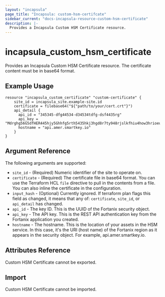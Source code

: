 ```yaml
---
layout: "incapsula"
page_title: "Incapsula: custom-hsm-certifcate"
sidebar_current: "docs-incapsula-resource-custom-hsm-certificate"
description: |-
  Provides a Incapsula Custom HSM Certificate resource.
---
```


# incapsula_custom_hsm_certificate

Provides an Incapsula Custom HSM Certificate resource.
The certificate content must be in base64 format.

## Example Usage

```hcl
resource "incapsula_custom_certificate" "custom-certificate" {
    site_id = incapsula_site.example-site.id
    certificate = filebase64("${"path/to/your/cert.crt"}")
    api_detail {
      api_id = "345345-dfg44534-d34534tdfg-dsf4435rg" 
      api_key = "Mdrghg56G5dfHER445hjy5Ghhfg5rth5435hkj3hgd8r7ty948rjslkfhiu4how3hrioeuhtiuer"
      hostname = "api.amer.smartkey.io"
    }
}
```

## Argument Reference

The following arguments are supported:

* `site_id` - (Required) Numeric identifier of the site to operate on.
* `certificate` - (Required) The certificate file in base64 format. You can use the Terraform HCL `file` directive to pull in the contents from a file. You can also inline the certificate in the configuration.
* `input_hash` - (Optional) Currently ignored. If terraform plan flags this field as changed, it means that any of: `certificate`, `site_id`, or `api_detail` has changed.
* `api_id` - The key ID. This is the UUID of the Fortanix security object.
* `api_key` - The API key. This is the REST API authentication key from the Fortanix application you created.
* `hostname` - The hostname. This is the location of your assets in the HSM service. In this case, it's the URI (host name) of the Fortanix region as it appears in the security object. For example, api.amer.smartkey.io.

## Attributes Reference

Custom HSM Certificate cannot be exported.

## Import

Custom HSM Certificate cannot be imported.
